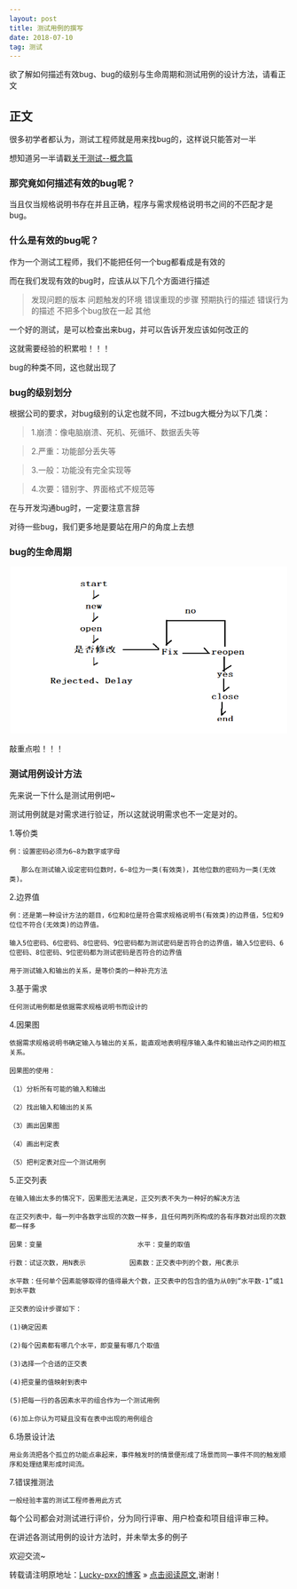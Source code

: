```yaml
---
layout: post
title: 测试用例的撰写
date: 2018-07-10
tag: 测试
---  
```


欲了解如何描述有效bug、bug的级别与生命周期和测试用例的设计方法，请看正文

## 正文

很多初学者都认为，测试工程师就是用来找bug的，这样说只能答对一半

想知道另一半请戳[关于测试--概念篇](http://www.bingoxin.top/2018/07/%E5%85%B3%E4%BA%8E%E6%B5%8B%E8%AF%95/)

### 那究竟如何描述有效的bug呢？

当且仅当规格说明书存在并且正确，程序与需求规格说明书之间的不匹配才是bug。

### 什么是有效的bug呢？

作为一个测试工程师，我们不能把任何一个bug都看成是有效的

而在我们发现有效的bug时，应该从以下几个方面进行描述

>发现问题的版本
>问题触发的环境
>错误重现的步骤
>预期执行的描述
>错误行为的描述
>不把多个bug放在一起
>其他

一个好的测试，是可以检查出来bug，并可以告诉开发应该如何改正的

这就需要经验的积累啦！！！

bug的种类不同，这也就出现了

### bug的级别划分

根据公司的要求，对bug级别的认定也就不同，不过bug大概分为以下几类：

>1.崩溃：像电脑崩溃、死机、死循环、数据丢失等

>2.严重：功能部分丢失等

>3.一般：功能没有完全实现等

>4.次要：错别字、界面格式不规范等

在与开发沟通bug时，一定要注意言辞

对待一些bug，我们更多地是要站在用户的角度上去想

### bug的生命周期

<div align="center">
	<img src="\images\posts\测试用例\bug的生命周期.PNG" height="300" width="500">  
</div>

敲重点啦！！！

### 测试用例设计方法

先来说一下什么是测试用例吧~

测试用例就是对需求进行验证，所以这就说明需求也不一定是对的。

 1.等价类
 
	例：设置密码必须为6~8为数字或字母
	
	   那么在测试输入设定密码位数时，6~8位为一类(有效类)，其他位数的密码为一类(无效类)。
	   
 2.边界值
 
	例：还是第一种设计方法的题目，6位和8位是符合需求规格说明书(有效类)的边界值，5位和9位位不符合(无效类)的边界值。
	
	输入5位密码、6位密码、8位密码、9位密码都为测试密码是否符合的边界值，输入5位密码、6位密码、8位密码、9位密码都为测试密码是否符合的边界值
	
	用于测试输入和输出的关系，是等价类的一种补充方法

 3.基于需求
 
	任何测试用例都是依据需求规格说明书而设计的
	
 4.因果图
 
	依据需求规格说明书确定输入与输出的关系，能直观地表明程序输入条件和输出动作之间的相互关系。
	
	因果图的使用：
	
	（1）分析所有可能的输入和输出
	
	（2）找出输入和输出的关系  
 
	（3）画出因果图
	
	（4）画出判定表
	
	（5）把判定表对应一个测试用例
 5.正交列表
 
	在输入输出太多的情况下，因果图无法满足，正交列表不失为一种好的解决方法
	
	在正交列表中，每一列中各数字出现的次数一样多，且任何两列所构成的各有序数对出现的次数都一样多
	
	因果：变量                        水平：变量的取值
	
	行数：试证次数，用N表示           因素数：正交表中列的个数，用C表示
	
	水平数：任何单个因素能够取得的值得最大个数，正交表中的包含的值为从0到“水平数-1”或1到水平数
	
	正交表的设计步骤如下：
	
	(1)确定因素
	
	(2)每个因素都有哪几个水平，即变量有哪几个取值
	
	(3)选择一个合适的正交表
	
	(4)把变量的值映射到表中
	
	(5)把每一行的各因素水平的组合作为一个测试用例
	
	(6)加上你认为可疑且没有在表中出现的用例组合
	
 6.场景设计法
 
	用业务流把各个孤立的功能点串起来，事件触发时的情景便形成了场景而同一事件不同的触发顺序和处理结果形成时间流。
	
 7.错误推测法
 
	一般经验丰富的测试工程师善用此方式
	
每个公司都会对测试进行评价，分为同行评审、用户检查和项目组评审三种。

在讲述各测试用例的设计方法时，并未举太多的例子
	
欢迎交流~
  
转载请注明原地址：[Lucky-pxx的博客](http://www.bingoxin.top) » [点击阅读原文](http://www.bingoxin.top/2018/07/%E6%B5%8B%E8%AF%95%E7%94%A8%E4%BE%8B%E7%9A%84%E6%92%B0%E5%86%99/),谢谢！